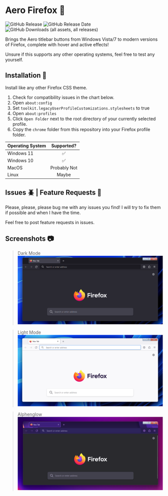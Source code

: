# Aero Firefox 🦊

![GitHub Release](https://img.shields.io/github/v/release/SandTechStuff/AeroFirefox)
![GitHub Release Date](https://img.shields.io/github/release-date/SandTechStuff/AeroFirefox)
![GitHub Downloads (all assets, all releases)](https://img.shields.io/github/downloads/SandTechStuff/AeroFirefox/total)

Brings the Aero titlebar buttons from Windows Vista/7 to modern versions of Firefox, complete with hover and active effects!

Unsure if this supports any other operating systems, feel free to test any yourself.

## Installation 💾

Install like any other Firefox CSS theme.
1. Check for compatibility issues in the chart below.
2. Open `about:config`
3. Set `toolkit.legacyUserProfileCustomizations.stylesheets` to true
4. Open `about:profiles`
5. Click `Open Folder` next to the root directory of your currently selected profile.
6. Copy the `chrome` folder from this repository into your Firefox profile folder.

|Operating System|Supported?  |
|:---------------|:----------:|
|Windows 11      |✅          |
|Windows 10      |✅          |
|MacOS           |Probably Not|
|Linux           |Maybe       |

## Issues 🪲 | Feature Requests 📝

Please, please, please bug me with any issues you find! I will try to fix them if possible and when I have the time.

Feel free to post feature requests in issues.

## Screenshots 📷

> Dark Mode
![image](/screenshots/screen1.png)

>Light Mode
![image](/screenshots/screen2.png)

>Alphenglow
![image](/screenshots/screen3.png)
